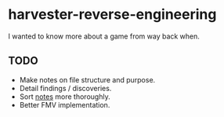 # harvester-reverse-engineering
I wanted to know more about a game from way back when.

## TODO

- Make notes on file structure and purpose.
- Detail findings / discoveries.
- Sort [notes](notes/) more thoroughly.
- Better FMV implementation.